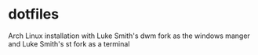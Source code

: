 # dotfiles  
Arch Linux installation with Luke Smith's dwm fork as the windows manger and Luke Smith's st fork as a terminal
